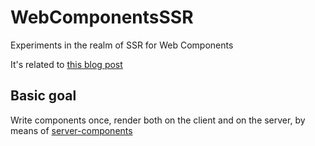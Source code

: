 # WebComponentsSSR
Experiments in the realm of SSR for Web Components

It's related to [this blog post](https://medium.com/west-wing-solutions/web-components-depend-on-js-to-bootstrap-what-about-the-first-paint-f9642ce3f509)

## Basic goal
Write components once, render both on the client and on the server, by means of [server-components](https://github.com/pimterry/server-components)
